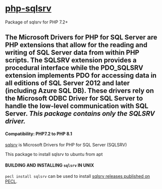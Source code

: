 [php-sqlsrv](https://github.com/diepxuan/php-sqlsrv)
=====
Package of sqlsrv for PHP 7.2+

The Microsoft Drivers for PHP for SQL Server are PHP extensions that allow for the reading and writing of SQL Server data from within PHP scripts. The SQLSRV extension provides a procedural interface while the PDO_SQLSRV extension implements PDO for accessing data in all editions of SQL Server 2012 and later (including Azure SQL DB). These drivers rely on the Microsoft ODBC Driver for SQL Server to handle the low-level communication with SQL Server.
*This package contains only the SQLSRV driver.*
-----

#### Compatibility: PHP7.2 to PHP 8.1

[sqlsrv](https://pecl.php.net/package/sqlsrv) is Microsoft Drivers for PHP for SQL Server (SQLSRV)

This package to install sqlsrv to ubuntu from apt

#### BUILDING AND INSTALLING `sqlsrv` IN UNIX

`pecl install sqlsrv` can be used to install [sqlsrv releases published on PECL](https://pecl.php.net/package/sqlsrv).
